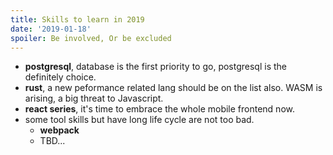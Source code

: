 ```yaml
---
title: Skills to learn in 2019
date: '2019-01-18'
spoiler: Be involved, Or be excluded
---
```


+ **postgresql**, database is the first priority to go, postgresql is the definitely choice.
+ **rust**, a new peformance related lang should be on the list also. WASM is arising, a big threat to Javascript.
+ **react series**, it's time to embrace the whole mobile frontend now.
+ some tool skills but have long life cycle are not too bad.
    - **webpack**
    - TBD...

